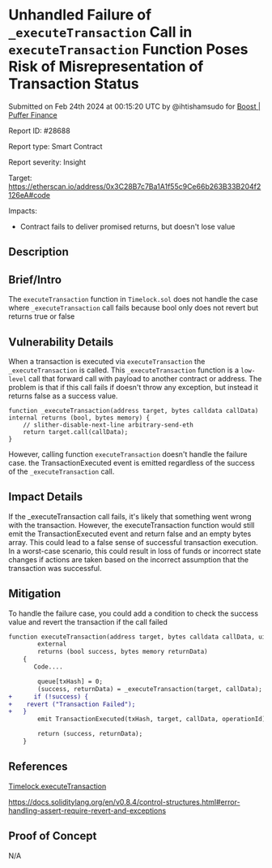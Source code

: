 
# Unhandled Failure of `_executeTransaction` Call in `executeTransaction` Function Poses Risk of Misrepresentation of Transaction Status 

Submitted on Feb 24th 2024 at 00:15:20 UTC by @ihtishamsudo for [Boost | Puffer Finance](https://immunefi.com/bounty/pufferfinance-boost/)

Report ID: #28688

Report type: Smart Contract

Report severity: Insight

Target: https://etherscan.io/address/0x3C28B7c7Ba1A1f55c9Ce66b263B33B204f2126eA#code

Impacts:
- Contract fails to deliver promised returns, but doesn't lose value

## Description
## Brief/Intro
The `executeTransaction` function in `Timelock.sol` does not handle the case where `_executeTransaction` call fails because bool only does not revert 
 but returns true or false 

## Vulnerability Details
When a transaction is executed via `executeTransaction` the `_executeTransaction` is called. This `_executeTransaction` function is a `low-level` call that forward call with payload to another contract or address.
The problem is that if this call fails if doesn't throw any exception, but instead it returns false as a success value.

``` solidity 
function _executeTransaction(address target, bytes calldata callData) internal returns (bool, bytes memory) {
    // slither-disable-next-line arbitrary-send-eth
    return target.call(callData);
}
```
However, calling function `executeTransaction` doesn't handle the failure case.
the TransactionExecuted event is emitted regardless of the success of the `_executeTransaction` call.

## Impact Details
If the _executeTransaction call fails, it's likely that something went wrong with the transaction. However, the executeTransaction function would still emit the TransactionExecuted event and return false and an empty bytes array. This could lead to a false sense of successful transaction execution. In a worst-case scenario, this could result in loss of funds or incorrect state changes if actions are taken based on the incorrect assumption that the transaction was successful.

## Mitigation 
To handle the failure case, you could add a condition to check the success value and revert the transaction if the call failed
```diff 
function executeTransaction(address target, bytes calldata callData, uint256 operationId)
        external
        returns (bool success, bytes memory returnData)
    {
       Code....

        queue[txHash] = 0;
        (success, returnData) = _executeTransaction(target, callData); 
+      if (!success) {
+    revert ("Transaction Failed");
+   }        
        emit TransactionExecuted(txHash, target, callData, operationId);

        return (success, returnData);
    }
```

## References
[Timelock.executeTransaction](https://etherscan.io/address/0x3C28B7c7Ba1A1f55c9Ce66b263B33B204f2126eA?utm_source=immunefi#code#F1#L218)

https://docs.soliditylang.org/en/v0.8.4/control-structures.html#error-handling-assert-require-revert-and-exceptions


## Proof of Concept
N/A